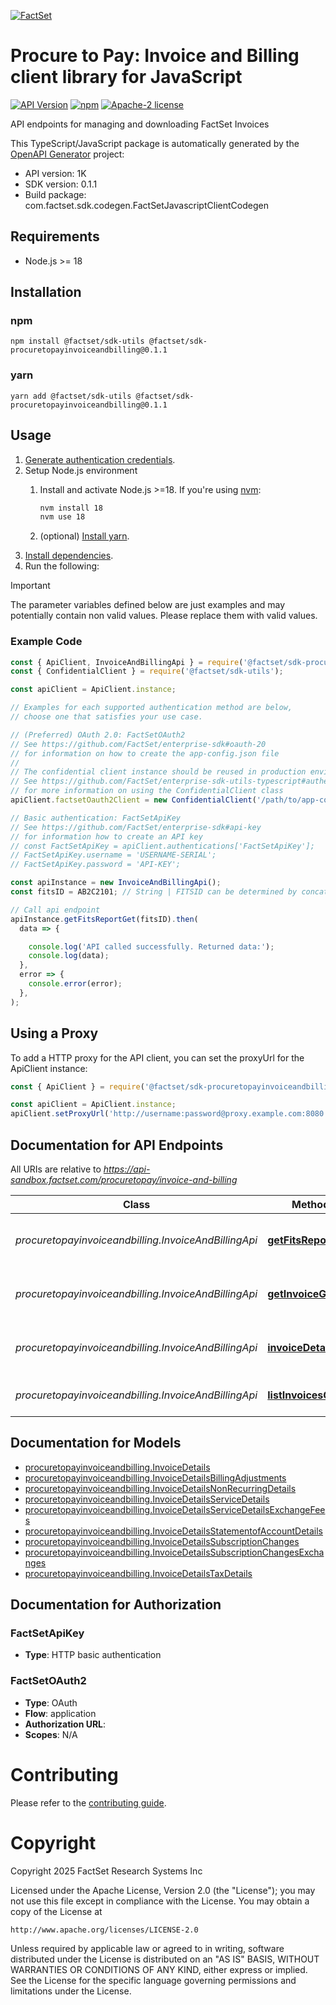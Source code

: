 [![FactSet](https://raw.githubusercontent.com/factset/enterprise-sdk/main/docs/images/factset-logo.svg)](https://www.factset.com)

# Procure to Pay: Invoice and Billing client library for JavaScript

[![API Version](https://img.shields.io/badge/api-v1K-blue)]()
[![npm](https://img.shields.io/badge/npm-v0.1.1-orange)](https://www.npmjs.com/package/@factset/sdk-procuretopayinvoiceandbilling/v/0.1.1)
[![Apache-2 license](https://img.shields.io/badge/license-Apache2-brightgreen.svg)](https://www.apache.org/licenses/LICENSE-2.0)

API endpoints for managing and downloading FactSet Invoices

This TypeScript/JavaScript package is automatically generated by the [OpenAPI Generator](https://openapi-generator.tech) project:

- API version: 1K
- SDK version: 0.1.1
- Build package: com.factset.sdk.codegen.FactSetJavascriptClientCodegen

## Requirements

* Node.js >= 18

## Installation

### npm

```shell
npm install @factset/sdk-utils @factset/sdk-procuretopayinvoiceandbilling@0.1.1
```

### yarn

```shell
yarn add @factset/sdk-utils @factset/sdk-procuretopayinvoiceandbilling@0.1.1
```

## Usage

1. [Generate authentication credentials](../../../../README.md#authentication).
2. Setup Node.js environment
   1. Install and activate Node.js >=18. If you're using [nvm](https://github.com/nvm-sh/nvm):

      ```sh
      nvm install 18
      nvm use 18
      ```

   2. (optional) [Install yarn](https://yarnpkg.com/getting-started/install).
3. [Install dependencies](#installation).
4. Run the following:

> [!IMPORTANT]
> The parameter variables defined below are just examples and may potentially contain non valid values. Please replace them with valid values.

### Example Code


```javascript
const { ApiClient, InvoiceAndBillingApi } = require('@factset/sdk-procuretopayinvoiceandbilling');
const { ConfidentialClient } = require('@factset/sdk-utils');

const apiClient = ApiClient.instance;

// Examples for each supported authentication method are below,
// choose one that satisfies your use case.

// (Preferred) OAuth 2.0: FactSetOAuth2
// See https://github.com/FactSet/enterprise-sdk#oauth-20
// for information on how to create the app-config.json file
//
// The confidential client instance should be reused in production environments.
// See https://github.com/FactSet/enterprise-sdk-utils-typescript#authentication
// for more information on using the ConfidentialClient class
apiClient.factsetOauth2Client = new ConfidentialClient('/path/to/app-config.json');

// Basic authentication: FactSetApiKey
// See https://github.com/FactSet/enterprise-sdk#api-key
// for information how to create an API key
// const FactSetApiKey = apiClient.authentications['FactSetApiKey'];
// FactSetApiKey.username = 'USERNAME-SERIAL';
// FactSetApiKey.password = 'API-KEY';

const apiInstance = new InvoiceAndBillingApi();
const fitsID = AB2C2101; // String | FITSID can be determined by concatenating the AccountNumber + two-digit year (e.g 21 for 2021) and two-digit month (e.g. 01 for January). Available AccountNumbers are available from the /listInvoices endpoint.

// Call api endpoint
apiInstance.getFitsReportGet(fitsID).then(
  data => {

    console.log('API called successfully. Returned data:');
    console.log(data);
  },
  error => {
    console.error(error);
  },
);

```


## Using a Proxy

To add a HTTP proxy for the API client, you can set the proxyUrl for the ApiClient instance:

```javascript
const { ApiClient } = require('@factset/sdk-procuretopayinvoiceandbilling');

const apiClient = ApiClient.instance;
apiClient.setProxyUrl('http://username:password@proxy.example.com:8080');
```

## Documentation for API Endpoints

All URIs are relative to *https://api-sandbox.factset.com/procuretopay/invoice-and-billing*

Class | Method | HTTP request | Description
------------ | ------------- | ------------- | -------------
*procuretopayinvoiceandbilling.InvoiceAndBillingApi* | [**getFitsReportGet**](docs/InvoiceAndBillingApi.md#getFitsReportGet) | **GET** /getFitsReport | Returns Fits report by given FITSID
*procuretopayinvoiceandbilling.InvoiceAndBillingApi* | [**getInvoiceGet**](docs/InvoiceAndBillingApi.md#getInvoiceGet) | **GET** /getInvoice | Returns PDF of specific invoice
*procuretopayinvoiceandbilling.InvoiceAndBillingApi* | [**invoiceDetailsGet**](docs/InvoiceAndBillingApi.md#invoiceDetailsGet) | **GET** /invoiceDetails | Returns details on specific invoice.
*procuretopayinvoiceandbilling.InvoiceAndBillingApi* | [**listInvoicesGet**](docs/InvoiceAndBillingApi.md#listInvoicesGet) | **GET** /listInvoices | Returns all available invoices


## Documentation for Models

 - [procuretopayinvoiceandbilling.InvoiceDetails](docs/InvoiceDetails.md)
 - [procuretopayinvoiceandbilling.InvoiceDetailsBillingAdjustments](docs/InvoiceDetailsBillingAdjustments.md)
 - [procuretopayinvoiceandbilling.InvoiceDetailsNonRecurringDetails](docs/InvoiceDetailsNonRecurringDetails.md)
 - [procuretopayinvoiceandbilling.InvoiceDetailsServiceDetails](docs/InvoiceDetailsServiceDetails.md)
 - [procuretopayinvoiceandbilling.InvoiceDetailsServiceDetailsExchangeFees](docs/InvoiceDetailsServiceDetailsExchangeFees.md)
 - [procuretopayinvoiceandbilling.InvoiceDetailsStatementofAccountDetails](docs/InvoiceDetailsStatementofAccountDetails.md)
 - [procuretopayinvoiceandbilling.InvoiceDetailsSubscriptionChanges](docs/InvoiceDetailsSubscriptionChanges.md)
 - [procuretopayinvoiceandbilling.InvoiceDetailsSubscriptionChangesExchanges](docs/InvoiceDetailsSubscriptionChangesExchanges.md)
 - [procuretopayinvoiceandbilling.InvoiceDetailsTaxDetails](docs/InvoiceDetailsTaxDetails.md)


## Documentation for Authorization



### FactSetApiKey

- **Type**: HTTP basic authentication



### FactSetOAuth2


- **Type**: OAuth
- **Flow**: application
- **Authorization URL**: 
- **Scopes**: N/A


# Contributing

Please refer to the [contributing guide](../../../../CONTRIBUTING.md).

# Copyright

Copyright 2025 FactSet Research Systems Inc

Licensed under the Apache License, Version 2.0 (the "License");
you may not use this file except in compliance with the License.
You may obtain a copy of the License at

    http://www.apache.org/licenses/LICENSE-2.0

Unless required by applicable law or agreed to in writing, software
distributed under the License is distributed on an "AS IS" BASIS,
WITHOUT WARRANTIES OR CONDITIONS OF ANY KIND, either express or implied.
See the License for the specific language governing permissions and
limitations under the License.
